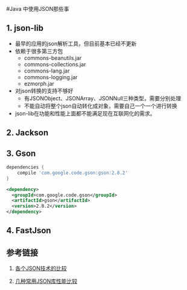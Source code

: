 #Java 中使用JSON那些事
## 1. json-lib
 - 最早的应用的json解析工具，但目前基本已经不更新
 - 依赖于很多第三方包
	 - commons-beanutils.jar
	 - commons-collections.jar
	 - commons-lang.jar
	 - commons-logging.jar
	 - ezmorph.jar
 - 对json转换的支持不够好
	 - 有JSONObject、JSONArray、JSONNull三种类型，需要分别处理
	 - 不能自动将整个json自动转化成对象，需要自己一个一个进行转换
 - json-lib在功能和性能上面都不能满足现在互联网化的需求。



## 2. Jackson

## 3. Gson

```gradle
dependencies {
    compile 'com.google.code.gson:gson:2.8.2'
}
```

```xml
<dependency>
  <groupId>com.google.code.gson</groupId>
  <artifactId>gson</artifactId>
  <version>2.8.2</version>
</dependency>
```

## 4. FastJson

## 参考链接
1. [各个JSON技术的比较](http://www.cnblogs.com/kunpengit/p/4001680.html)

1. [几种常用JSON库性能比较](http://vickyqi.com/2015/10/19/几种常用JSON库性能比较/)